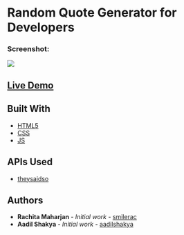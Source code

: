 # Random Quote Generator for Developers


### Screenshot:
   
![](https://user-images.githubusercontent.com/28466502/107511634-d753e780-6bcd-11eb-95fa-ba778d552c83.png)


## [Live Demo](https://aadilshakya.github.io/RandomQuoteGenerator/)

## Built With

* [HTML5](https://devdocs.io/html)
* [CSS](https://devdocs.io/css)
* [JS](https://devdocs.io/javascript)

## APIs Used

* [theysaidso](https://theysaidso.com/api)

## Authors

* **Rachita Maharjan** - *Initial work* - [smilerac](https://github.com/smilerac)
* **Aadil Shakya** - *Initial work* - [aadilshakya](https://github.com/aadilshakya)

